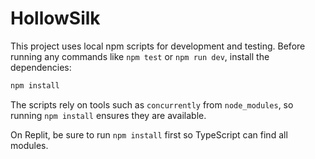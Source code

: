 # HollowSilk

This project uses local npm scripts for development and testing. Before running
any commands like `npm test` or `npm run dev`, install the dependencies:

```bash
npm install
```

The scripts rely on tools such as `concurrently` from `node_modules`, so running
`npm install` ensures they are available.


On Replit, be sure to run `npm install` first so TypeScript can find all modules.
